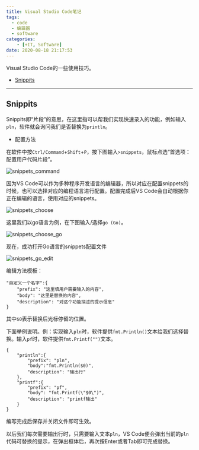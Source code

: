 ```yaml
---
title: Visual Studio Code笔记
tags:
  - code
  - 编辑器
  - software
categories:
	- [+IT, Software]
date: 2020-08-18 21:17:53
---
```


Visual Studio Code的一些使用技巧。


<!-- vim-markdown-toc Redcarpet -->

* [Snippits](#snippits)

<!-- vim-markdown-toc -->

<!-- more -->

---

## Snippits

Snippits即“片段”的意思，在这里指可以帮我们实现快速录入的功能，例如输入`pln`，软件就会询问我们是否替换为`println`。

* 配置方法

在软件中按`Ctrl/Command`+`Shift`+`P`，按下图输入`>snippets`，鼠标点选“首选项：配置用户代码片段”。

![snippets_command](snippets_command.png)

因为VS Code可以作为多种程序开发语言的编辑器，所以对应在配置snippets的时候，也可以选择对应的编程语言进行配置。配置完成后VS Code会自动根据你正在编辑的语言，使用对应的snippets。

![snippets_choose](snippets_choose.png)

这里我们以go语言为例，在下图输入/选择`go (Go)`。

![snippets_choose_go](snippets_choose_go.png)

现在，成功打开Go语言的snippets配置文件

![snippets_go_edit](snippets_go_edit.png)

编辑方法模板：

```
"自定义一个名字":{
    "prefix": "这里填用户需要输入的内容",
    "body": "这里是替换的内容",
    "description": "对这个功能描述的提示信息"
}
```

其中`$0`表示替换后光标停留的位置。

下面举例说明。例：实现输入`pln`时，软件提供`fmt.Println()`文本给我们选择替换。输入`pf`时，软件提供`fmt.Printf("")`文本。

```
{
	"println":{
		"prefix": "pln",
		"body":"fmt.Println($0)",
		"description": "输出行"
	},
	"printf":{
		"prefix": "pf",
		"body": "fmt.Printf(\"$0\")",
		"description": "printf输出"
	}
}
```

编写完成后保存并关闭文件即可生效。

以后我们每次需要输出行时，只需要输入文本`pln`，VS Code便会弹出当前的`pln`代码可替换的提示，在弹出框体后，再次按Enter或者Tab即可完成替换。
